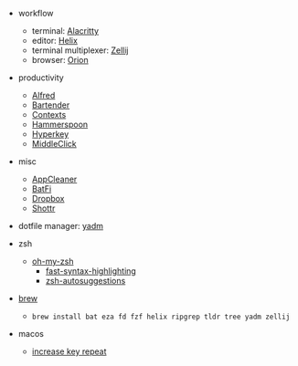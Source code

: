- workflow
  - terminal: [Alacritty](https://github.com/alacritty/alacritty)
  - editor: [Helix](https://helix-editor.com/)
  - terminal multiplexer: [Zellij](https://zellij.dev/)
  - browser: [Orion](https://kagi.com/orion/)

- productivity
  - [Alfred](https://www.alfredapp.com/)
  - [Bartender](https://www.macbartender.com/Bartender5/)
  - [Contexts](https://contexts.co/)
  - [Hammerspoon](https://www.hammerspoon.org/)
  - [Hyperkey](https://hyperkey.app/)
  - [MiddleClick](https://github.com/artginzburg/MiddleClick-Sonoma)

- misc
  - [AppCleaner](https://freemacsoft.net/appcleaner/)
  - [BatFi](https://app.gumroad.com/d/2fa184d3e33101e9b092db49751f4d9f)
  - [Dropbox](https://www.dropbox.com/downloading?os=mac)
  - [Shottr](https://shottr.cc/)

- dotfile manager: [yadm](https://yadm.io/docs/getting_started)

- zsh
  - [oh-my-zsh](https://ohmyz.sh/#install)
    - [fast-syntax-highlighting](https://github.com/zdharma-continuum/fast-syntax-highlighting#oh-my-zsh)
    - [zsh-autosuggestions](https://github.com/zsh-users/zsh-autosuggestions/blob/master/INSTALL.md#oh-my-zsh)

- [brew](https://brew.sh/)
  - `brew install bat eza fd fzf helix ripgrep tldr tree yadm zellij`

- macos
  - [increase key repeat](https://gist.github.com/hofmannsven/ff21749b0e6afc50da458bebbd9989c5)
